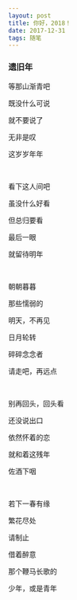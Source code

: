```yaml
---
layout: post
title: 你好，2018！
date: 2017-12-31
tags: 随笔
---
```


### 遗旧年

等那山渐青吧

既没什么可说

就不要说了

无非是叹

这岁岁年年

<br/>

看下这人间吧

虽没什么好看

但总归要看

最后一眼

就留待明年

<br/>

朝朝暮暮

那些懦弱的

明天，不再见

日月轮转

碎碎念念者

请走吧，再远点

<br/>

别再回头，回头看

还没说出口

依然怀着的恋

就和着这残年

佐酒下咽

<br/>

若下一春有缘

繁花尽处

请制止

借着醉意

那个鞭马长歌的

少年，或是青年


　　
